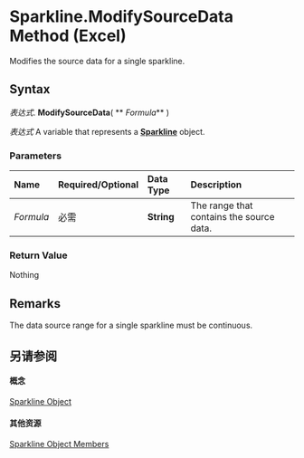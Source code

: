 
# Sparkline.ModifySourceData Method (Excel)

Modifies the source data for a single sparkline.


## Syntax

 _表达式_. **ModifySourceData**( ** _Formula_** )

 _表达式_ A variable that represents a **[Sparkline](46951c4f-0eaa-9ce6-9703-eb3c632ea9b1.md)** object.


### Parameters



|**Name**|**Required/Optional**|**Data Type**|**Description**|
|:-----|:-----|:-----|:-----|
| _Formula_|必需|**String**| The range that contains the source data.|

### Return Value

Nothing


## Remarks

The data source range for a single sparkline must be continuous.


## 另请参阅


#### 概念


[Sparkline Object](46951c4f-0eaa-9ce6-9703-eb3c632ea9b1.md)
#### 其他资源


[Sparkline Object Members](http://msdn.microsoft.com/library/b5a704ce-27ff-e928-e2e3-dbe50788374d%28Office.15%29.aspx)